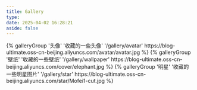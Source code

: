 ```yaml
---
title: Gallery
type: 
date: 2025-04-02 16:28:21
aside: false
---
```


<div class="gallery-group-main">
{% galleryGroup '头像' '收藏的一些头像' '/gallery/avatar' https://blog-ultimate.oss-cn-beijing.aliyuncs.com/avatar/avatar.jpg %}
{% galleryGroup '壁纸' '收藏的一些壁纸' '/gallery/wallpaper' https://blog-ultimate.oss-cn-beijing.aliyuncs.com/cover/elephant.jpg %}
{% galleryGroup '明星' '收藏的一些明星图片' '/gallery/star' https://blog-ultimate.oss-cn-beijing.aliyuncs.com/star/Mofei1-cut.jpg %}
</div>
